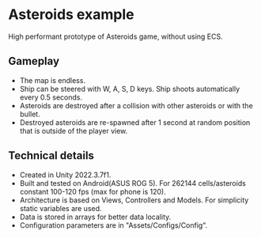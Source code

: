 # Asteroids example
High performant prototype of Asteroids game, without using ECS.
## Gameplay
- The map is endless.
- Ship can be steered with W, A, S, D keys. Ship shoots automatically every 0.5 seconds.
- Asteroids are destroyed after a collision with other asteroids or with the bullet.
- Destroyed asteroids are re-spawned after 1 second at random position that is outside of the player view.
## Technical details
- Created in Unity 2022.3.7f1.
- Built and tested on Android(ASUS ROG 5). For 262144 cells/asteroids constant 100-120 fps (max for phone is 120).
- Architecture is based on Views, Controllers and Models. For simplicity static variables are used.
- Data is stored in arrays for better data locality.
- Configuration parameters are in "Assets/Configs/Config".
